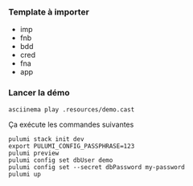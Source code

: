 ### Template à importer
* imp
* fnb
* bdd
* cred
* fna
* app

### Lancer la démo
```
asciinema play .resources/demo.cast
```

Ça exécute les commandes suivantes
```
pulumi stack init dev
export PULUMI_CONFIG_PASSPHRASE=123
pulumi preview
pulumi config set dbUser demo
pulumi config set --secret dbPassword my-password
pulumi up
```
